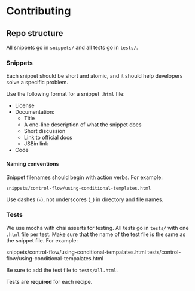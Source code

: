 # Contributing

## Repo structure

All snippets go in `snippets/` and all tests go in `tests/`.

### Snippets

Each snippet should be short and atomic, and it should help developers solve
a specific problem.

Use the following format for a snippet `.html` file:

* License
* Documentation:
    * Title
    * A one-line description of what the snippet does
    * Short discussion
    * Link to official docs
    * JSBin link
* Code


#### Naming conventions

Snippet filenames should begin with action verbs. For example:

    snippets/control-flow/using-conditional-templates.html

Use dashes (`-`), not underscores (`_`) in directory and file names.

### Tests

We use mocha with chai asserts for testing. All tests go in `tests/` with one
`.html` file per test. Make sure that the name of the test file is the same as
the snippet file. For example:

  snippets/control-flow/using-conditional-tempalates.html
  tests/control-flow/using-conditional-tempalates.html

Be sure to add the test file to `tests/all.html`.

Tests are **required** for each recipe.


